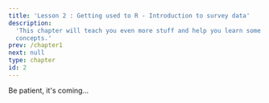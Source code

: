 ```yaml
---
title: 'Lesson 2 : Getting used to R - Introduction to survey data'
description:
  'This chapter will teach you even more stuff and help you learn some new
  concepts.'
prev: /chapter1
next: null
type: chapter
id: 2
---
```


Be patient, it's coming...
